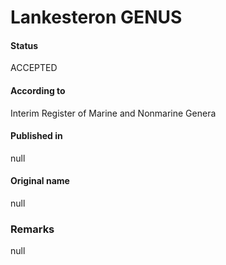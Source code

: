 # Lankesteron GENUS

#### Status
ACCEPTED

#### According to
Interim Register of Marine and Nonmarine Genera

#### Published in
null

#### Original name
null

### Remarks
null